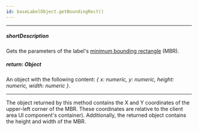 ```yaml
---
id: baseLabelObject.getBoundingRect()
---
```

---
##### shortDescription
Gets the parameters of the label's <a href="http://en.wikipedia.org/wiki/Minimum_bounding_rectangle" target="_blank">minimum bounding rectangle</a> (MBR).

##### return: Object
An object with the following content: *{ x: numeric, y: numeric, height: numeric, width: numeric }*.

---
The object returned by this method contains the X and Y coordinates of the upper-left corner of the MBR. These coordinates are relative to the client area UI component's container). Additionally, the returned object contains the height and width of the MBR.